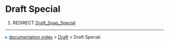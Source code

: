 # Draft Special
1.  REDIRECT [Draft\_Snap\_Special](Draft_Snap_Special.md)



---
![](images/Right_arrow.png) [documentation index](../README.md) > [Draft](Draft_Workbench.md) > Draft Special

